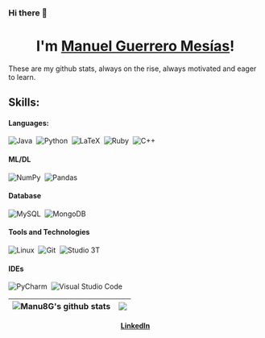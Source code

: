 ### Hi there 👋
<h1 align="center">I'm <a href="https://github.com/Manu8G">Manuel Guerrero Mesías</a>!</h1>
These are my github stats, always on the rise, always motivated and eager to learn.


## Skills:

#### Languages:

![Java](https://img.shields.io/badge/Java-ED8B00?style=for-the-badge&logo=java&logoColor=white)&nbsp;
![Python](https://img.shields.io/badge/Python-3776AB?style=for-the-badge&logo=python&logoColor=white)&nbsp;
![LaTeX](https://img.shields.io/badge/latex-%23008080.svg?style=for-the-badge&logo=latex&logoColor=white)&nbsp;
![Ruby](https://img.shields.io/badge/ruby-%23FA0F00.svg?style=for-the-badge&logo=ruby&logoColor=white)&nbsp;
![C++](![image](https://user-images.githubusercontent.com/48865614/205351606-78d8deb8-fe93-4b80-a933-ffc714cc9996.png))&nbsp;


#### ML/DL

![NumPy](https://img.shields.io/badge/numpy-%23013243.svg?style=for-the-badge&logo=numpy&logoColor=white)&nbsp;
![Pandas](https://img.shields.io/badge/pandas-%23150458.svg?style=for-the-badge&logo=pandas&logoColor=white)&nbsp;

#### Database

![MySQL](https://img.shields.io/badge/MySQL-00000F?style=for-the-badge&logo=mysql&logoColor=white)&nbsp;
![MongoDB](https://img.shields.io/badge/mongodb-%2311AB00.svg?style=for-the-badge&logo=mongodb&logoColor=white)&nbsp;

#### Tools and Technologies

![Linux](https://img.shields.io/badge/Linux-FCC624?style=for-the-badge&logo=linux&logoColor=black)&nbsp;
![Git](https://img.shields.io/badge/GIT-E44C30?style=for-the-badge&logo=git&logoColor=white)&nbsp;
![Studio 3T](https://img.shields.io/badge/studio3t-%2311AB00.svg?style=for-the-badge&logoColor=white)&nbsp;

#### IDEs

![PyCharm](https://img.shields.io/badge/pycharm-143?style=for-the-badge&logo=pycharm&logoColor=black&color=black&labelColor=green)&nbsp;
![Visual Studio Code](https://img.shields.io/badge/Visual%20Studio%20Code-0078d7.svg?style=for-the-badge&logo=visual-studio-code&logoColor=white)&nbsp;



| <a><img align="center" src="https://github-readme-stats.vercel.app/api?username=manu8g&show_icons=true&include_all_commits=true&theme=buefy&hide_border=true" alt="Manu8G's github stats" /></a> | <a href="https://github.com/manu8g/github-readme-stats"><img align="center" src="https://github-readme-stats.vercel.app/api/top-langs/?username=manu8g&layout=compact&theme=buefy&hide_border=true" /></a> |
| ------------- | ------------- |


<p align="center">
  <strong><a href="https://www.linkedin.com/in/manugueme/">LinkedIn</a></strong>
</p>


<!--



LANGUAJE SKILSS
[![Manu8G's language stats](https://github-readme-stats.vercel.app/api/top-langs/?username=manu8g&layout=compact&exclude_repo=dotfiles,manu8g.github.io,ed_pfinal.github.io&title_color=3a6960&icon_color=3a6960&text_color=3a6960&bg_color=efefef&border_color=1f1f1f)](https://github.com/manu8g?tab=repositories)

ESTO PARA CUANDO TENGA PAGINA WEB


-->
